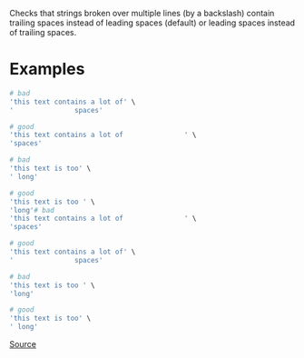 
Checks that strings broken over multiple lines (by a backslash) contain
trailing spaces instead of leading spaces (default) or leading spaces
instead of trailing spaces.

# Examples

```ruby
# bad
'this text contains a lot of' \
'               spaces'

# good
'this text contains a lot of               ' \
'spaces'

# bad
'this text is too' \
' long'

# good
'this text is too ' \
'long'# bad
'this text contains a lot of               ' \
'spaces'

# good
'this text contains a lot of' \
'               spaces'

# bad
'this text is too ' \
'long'

# good
'this text is too' \
' long'
```

[Source](http://www.rubydoc.info/gems/rubocop/RuboCop/Cop/Layout/LineContinuationLeadingSpace)